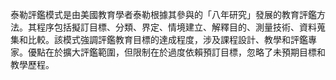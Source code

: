 泰勒評鑑模式是由美國教育學者泰勒根據其參與的「八年研究」發展的教育評鑑方法。其程序包括擬訂目標、分類、界定、情境建立、解釋目的、測量技術、資料蒐集和比較。該模式強調評鑑教育目標的達成程度，涉及課程設計、教學和評鑑專家。優點在於擴大評鑑範圍，但限制在於過度依賴預訂目標，忽略了未預期目標和教學歷程。